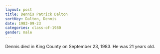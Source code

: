 ```yaml
---
layout: post
title: Dennis Patrick Dalton
sortKey: Dalton, Dennis
date: 1983-09-23
categories: class-of-1980
gender: male
---
```

Dennis died in King County on September 23, 1983.  He was 21 years old.
